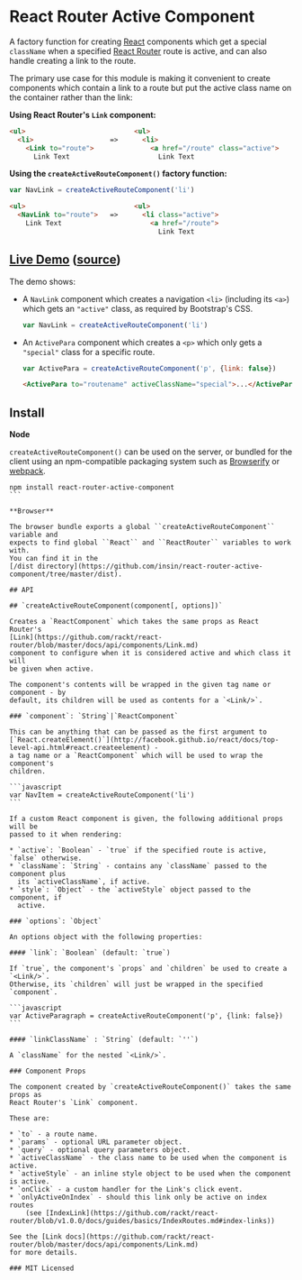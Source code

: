 # React Router Active Component

A factory function for creating [React](http://facebook.github.io/react)
components which get a special `className` when a specified
[React Router](https://github.com/rackt/react-router) route is active, and can
also handle creating a link to the route.

The primary use case for this module is making it convenient to create
components which contain a link to a route but put the active class name on the
container rather than the link:

**Using React Router's `Link` component:**

```html
<ul>                           <ul>
  <li>                   =>      <li>
    <Link to="route">              <a href="/route" class="active">
      Link Text                      Link Text
```

**Using the `createActiveRouteComponent()` factory function:**

```javascript
var NavLink = createActiveRouteComponent('li')
```
```html
<ul>                           <ul>
  <NavLink to="route">   =>      <li class="active">
    Link Text                      <a href="/route">
                                     Link Text
```

## [Live Demo](http://insin.github.io/react-router-active-component) ([source](https://github.com/insin/react-router-active-component/blob/master/demo/app.jsx))

The demo shows:

* A `NavLink` component which creates a navigation `<li>` (including its `<a>`)
  which gets an `"active"` class, as required by Bootstrap's CSS.

  ```javascript
  var NavLink = createActiveRouteComponent('li')
  ```

* An `ActivePara` component which creates a `<p>` which only gets a `"special"`
  class for a specific route.

  ```javascript
  var ActivePara = createActiveRouteComponent('p', {link: false})
  ```
  ```html
  <ActivePara to="routename" activeClassName="special">...</ActivePara>
  ```

## Install

**Node**

`createActiveRouteComponent()` can be used on the server, or bundled for the
client using an npm-compatible packaging system such as
[Browserify](http://browserify.org/) or [webpack](http://webpack.github.io/).

````
npm install react-router-active-component
```

**Browser**

The browser bundle exports a global ``createActiveRouteComponent`` variable and
expects to find global ``React`` and ``ReactRouter`` variables to work with.
You can find it in the
[/dist directory](https://github.com/insin/react-router-active-component/tree/master/dist).

## API

## `createActiveRouteComponent(component[, options])`

Creates a `ReactComponent` which takes the same props as React Router's
[Link](https://github.com/rackt/react-router/blob/master/docs/api/components/Link.md)
component to configure when it is considered active and which class it will
be given when active.

The component's contents will be wrapped in the given tag name or component - by
default, its children will be used as contents for a `<Link/>`.

### `component`: `String`|`ReactComponent`

This can be anything that can be passed as the first argument to
[`React.createElement()`](http://facebook.github.io/react/docs/top-level-api.html#react.createelement) -
a tag name or a `ReactComponent` which will be used to wrap the component's
children.

```javascript
var NavItem = createActiveRouteComponent('li')
```

If a custom React component is given, the following additional props will be
passed to it when rendering:

* `active`: `Boolean` - `true` if the specified route is active, `false` otherwise.
* `className`: `String` - contains any `className` passed to the component plus
  its `activeClassName`, if active.
* `style`: `Object` - the `activeStyle` object passed to the component, if
  active.

### `options`: `Object`

An options object with the following properties:

#### `link`: `Boolean` (default: `true`)

If `true`, the component's `props` and `children` be used to create a `<Link/>`.
Otherwise, its `children` will just be wrapped in the specified `component`.

```javascript
var ActiveParagraph = createActiveRouteComponent('p', {link: false})
```

#### `linkClassName` : `String` (default: `''`)

A `className` for the nested `<Link/>`.

### Component Props

The component created by `createActiveRouteComponent()` takes the same props as
React Router's `Link` component.

These are:

* `to` - a route name.
* `params` - optional URL parameter object.
* `query` - optional query parameters object.
* `activeClassName` - the class name to be used when the component is active.
* `activeStyle` - an inline style object to be used when the component is active.
* `onClick` - a custom handler for the Link's click event.
* `onlyActiveOnIndex` - should this link only be active on index routes
    (see [IndexLink](https://github.com/rackt/react-router/blob/v1.0.0/docs/guides/basics/IndexRoutes.md#index-links))

See the [Link docs](https://github.com/rackt/react-router/blob/master/docs/api/components/Link.md)
for more details.

### MIT Licensed